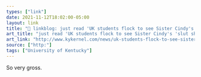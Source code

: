 ```yaml
---
types: ["link"]
date: 2021-11-12T18:02:00-05:00
layout: link
title: "🔗 linkblog: just read 'UK students flock to see Sister Cindy's 'slut shaming show' | News | kykernel.com'"
art_title: "just read 'UK students flock to see Sister Cindy's 'slut shaming show' | News | kykernel.com"
art_link: "http://www.kykernel.com/news/uk-students-flock-to-see-sister-cindys-slut-shaming-show/article_07c74b8a-4401-11ec-aab9-2b73adc45618.html"
source: ["http:"]
tags: ["University of Kentucky"]
---
```

So very gross.
